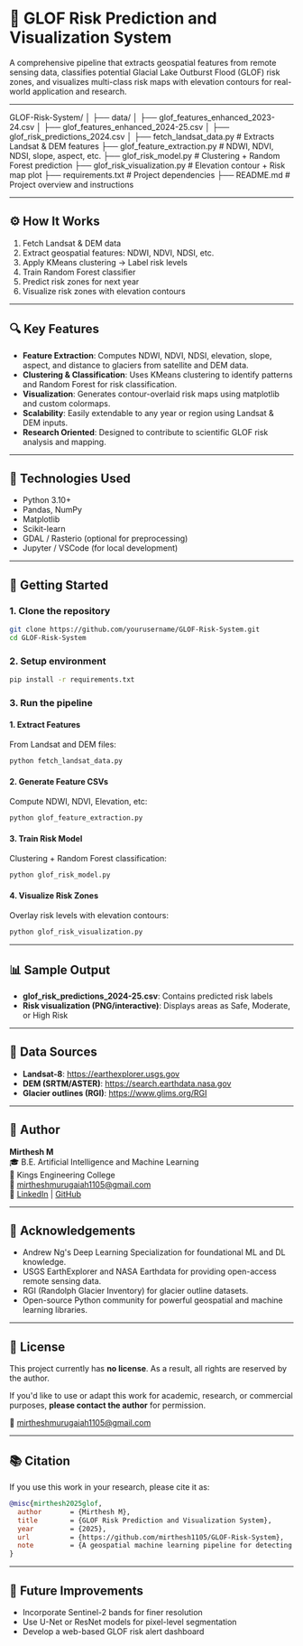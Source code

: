 # 🌊 GLOF Risk Prediction and Visualization System

A comprehensive pipeline that extracts geospatial features from remote sensing data, classifies potential Glacial Lake Outburst Flood (GLOF) risk zones, and visualizes multi-class risk maps with elevation contours for real-world application and research.

---

GLOF-Risk-System/
│
├── data/
│   ├── glof_features_enhanced_2023-24.csv
│   ├── glof_features_enhanced_2024-25.csv
│   ├── glof_risk_predictions_2024.csv
│
├── fetch_landsat_data.py           # Extracts Landsat & DEM features
├── glof_feature_extraction.py      # NDWI, NDVI, NDSI, slope, aspect, etc.
├── glof_risk_model.py              # Clustering + Random Forest prediction
├── glof_risk_visualization.py      # Elevation contour + Risk map plot
├── requirements.txt                # Project dependencies
├── README.md                       # Project overview and instructions

---

## ⚙️ How It Works

1. Fetch Landsat & DEM data
2. Extract geospatial features: NDWI, NDVI, NDSI, etc.
3. Apply KMeans clustering → Label risk levels
4. Train Random Forest classifier
5. Predict risk zones for next year
6. Visualize risk zones with elevation contours

---

## 🔍 Key Features

- **Feature Extraction**: Computes NDWI, NDVI, NDSI, elevation, slope, aspect, and distance to glaciers from satellite and DEM data.
- **Clustering & Classification**: Uses KMeans clustering to identify patterns and Random Forest for risk classification.
- **Visualization**: Generates contour-overlaid risk maps using matplotlib and custom colormaps.
- **Scalability**: Easily extendable to any year or region using Landsat & DEM inputs.
- **Research Oriented**: Designed to contribute to scientific GLOF risk analysis and mapping.

---

## 🧪 Technologies Used

- Python 3.10+
- Pandas, NumPy
- Matplotlib
- Scikit-learn
- GDAL / Rasterio (optional for preprocessing)
- Jupyter / VSCode (for local development)

---

## 🚀 Getting Started

### 1. Clone the repository

```bash
git clone https://github.com/yourusername/GLOF-Risk-System.git
cd GLOF-Risk-System
```

### 2. Setup environment

```bash
pip install -r requirements.txt
```

### 3. Run the pipeline
#### 1. Extract Features
From Landsat and DEM files:
```bash
python fetch_landsat_data.py
```

#### 2. Generate Feature CSVs
Compute NDWI, NDVI, Elevation, etc:
```bash
python glof_feature_extraction.py
```

#### 3. Train Risk Model
Clustering + Random Forest classification:
```bash
python glof_risk_model.py
```

#### 4. Visualize Risk Zones
Overlay risk levels with elevation contours:
```bash
python glof_risk_visualization.py
```

---

## 📊 Sample Output

 - **glof_risk_predictions_2024-25.csv**: Contains predicted risk labels
 - **Risk visualization (PNG/interactive)**: Displays areas as Safe, Moderate, or High Risk

---

## 📂 Data Sources

 - **Landsat-8**: https://earthexplorer.usgs.gov
 - **DEM (SRTM/ASTER)**: https://search.earthdata.nasa.gov
 - **Glacier outlines (RGI)**: https://www.glims.org/RGI

---

## 👤 Author

**Mirthesh M**  
🎓 B.E. Artificial Intelligence and Machine Learning  
🏫 Kings Engineering College  
📧 [mirtheshmurugaiah1105@gmail.com](mailto:mirtheshmurugaiah1105@gmail.com)  
🔗 [LinkedIn](https://www.linkedin.com/in/mirthesh-m-083971294) | [GitHub](https://github.com/mirthesh1105)

---

## 🙏 Acknowledgements
 - Andrew Ng's Deep Learning Specialization for foundational ML and DL knowledge.
 - USGS EarthExplorer and NASA Earthdata for providing open-access remote sensing data.
 - RGI (Randolph Glacier Inventory) for glacier outline datasets.
 - Open-source Python community for powerful geospatial and machine learning libraries.

---

## 📄 License

This project currently has **no license**. As a result, all rights are reserved by the author.

If you'd like to use or adapt this work for academic, research, or commercial purposes, **please contact the author** for permission.

📧 [mirtheshmurugaiah1105@gmail.com](mailto:mirtheshmurugaiah1105@gmail.com)


---

## 📚 Citation

If you use this work in your research, please cite it as:

```bibtex
@misc{mirthesh2025glof,
  author       = {Mirthesh M},
  title        = {GLOF Risk Prediction and Visualization System},
  year         = {2025},
  url          = {https://github.com/mirthesh1105/GLOF-Risk-System},
  note         = {A geospatial machine learning pipeline for detecting and visualizing glacial lake outburst flood (GLOF) risks using Landsat, DEM, and Random Forest classification.}
}
```

---

## 🧠 Future Improvements
 - Incorporate Sentinel-2 bands for finer resolution
 - Use U-Net or ResNet models for pixel-level segmentation
 - Develop a web-based GLOF risk alert dashboard